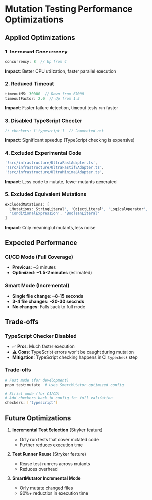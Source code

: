# Mutation Testing Performance Optimizations

## Applied Optimizations

### 1. Increased Concurrency
```javascript
concurrency: 8  // Up from 4
```
**Impact**: Better CPU utilization, faster parallel execution

### 2. Reduced Timeout
```javascript
timeoutMS: 30000  // Down from 60000
timeoutFactor: 2.0  // Up from 1.5
```
**Impact**: Faster failure detection, timeout tests run faster

### 3. Disabled TypeScript Checker
```javascript
// checkers: ['typescript']  // Commented out
```
**Impact**: Significant speedup (TypeScript checking is expensive)

### 4. Excluded Experimental Code
```javascript
'!src/infrastructure/UltraFastAdapter.ts',
'!src/infrastructure/UltraFastifyAdapter.ts',
'!src/infrastructure/UltraMinimalAdapter.ts',
```
**Impact**: Less code to mutate, fewer mutants generated

### 5. Excluded Equivalent Mutations
```javascript
excludedMutations: [
  LMutations: StringLiteral', 'ObjectLiteral', 'LogicalOperator',
  'ConditionalExpression', 'BooleanLiteral'
]
```
**Impact**: Only meaningful mutants, less noise

## Expected Performance

### CI/CD Mode (Full Coverage)
- **Previous**: ~3 minutes
- **Optimized**: **~1.5-2 minutes** (estimated)

### Smart Mode (Incremental)
- **Single file change**: **~8-15 seconds**
- **3-4 file changes**: **~20-30 seconds**
- **No changes**: Falls back to full mode

## Trade-offs

### TypeScript Checker Disabled
- ✅ **Pros**: Much faster execution
- ⚠️ **Cons**: TypeScript errors won't be caught during mutation
- **Mitigation**: TypeScript checking happens in CI `typecheck` step

### Trade-offs

```bash
# Fast mode (for development)
pnpm test:mutate  # Uses SmartMutator optimized config

# Strict mode (for CI/CD)
# Add checkers back to config for full validation
checkers: ['typescript']
```

## Future Optimizations

1. **Incremental Test Selection** (Stryker feature)
   - Only run tests that cover mutated code
   - Further reduces execution time

2. **Test Runner Reuse** (Stryker feature)
   - Reuse test runners across mutants
   - Reduces overhead

3. **SmartMutator Incremental Mode**
   - Only mutate changed files
   - 90%+ reduction in execution time

